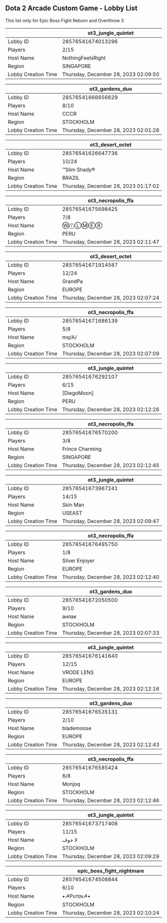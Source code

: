 ## Dota 2 Arcade Custom Game - Lobby List

This list only for Epic Boss Fight Reborn and Overthrow 3

|  | ot3_jungle_quintet |
| ------ | ------ |
| Lobby ID | 28576541674013296 |
| Players | 2/15 |
| Host Name | NothingFeelsRight |
| Region | SINGAPORE |
| Lobby Creation Time | Thursday, December 28, 2023 02:09:50 |


|  | ot3_gardens_duo |
| ------ | ------ |
| Lobby ID | 28576541666656629 |
| Players | 8/10 |
| Host Name | CCCR |
| Region | STOCKHOLM |
| Lobby Creation Time | Thursday, December 28, 2023 02:01:28 |


|  | ot3_desert_octet |
| ------ | ------ |
| Lobby ID | 28576541626647736 |
| Players | 10/24 |
| Host Name | ™Slim Shady® |
| Region | BRAZIL |
| Lobby Creation Time | Thursday, December 28, 2023 01:17:02 |


|  | ot3_necropolis_ffa |
| ------ | ------ |
| Lobby ID | 28576541675698425 |
| Players | 7/8 |
| Host Name | ⓌⓛⓁⓂⒺⓇ |
| Region | PERU |
| Lobby Creation Time | Thursday, December 28, 2023 02:11:47 |


|  | ot3_desert_octet |
| ------ | ------ |
| Lobby ID | 28576541671914587 |
| Players | 12/24 |
| Host Name | GrandPa |
| Region | EUROPE |
| Lobby Creation Time | Thursday, December 28, 2023 02:07:24 |


|  | ot3_necropolis_ffa |
| ------ | ------ |
| Lobby ID | 28576541671686139 |
| Players | 5/8 |
| Host Name | mq/A/ |
| Region | STOCKHOLM |
| Lobby Creation Time | Thursday, December 28, 2023 02:07:09 |


|  | ot3_jungle_quintet |
| ------ | ------ |
| Lobby ID | 28576541676292107 |
| Players | 6/15 |
| Host Name | [DiegoMoon] |
| Region | PERU |
| Lobby Creation Time | Thursday, December 28, 2023 02:12:26 |


|  | ot3_necropolis_ffa |
| ------ | ------ |
| Lobby ID | 28576541676570200 |
| Players | 3/8 |
| Host Name | Frince Charming |
| Region | SINGAPORE |
| Lobby Creation Time | Thursday, December 28, 2023 02:12:45 |


|  | ot3_jungle_quintet |
| ------ | ------ |
| Lobby ID | 28576541673967241 |
| Players | 14/15 |
| Host Name | Skin Man |
| Region | USEAST |
| Lobby Creation Time | Thursday, December 28, 2023 02:09:47 |


|  | ot3_necropolis_ffa |
| ------ | ------ |
| Lobby ID | 28576541676495750 |
| Players | 1/8 |
| Host Name | Silver Enjoyer |
| Region | EUROPE |
| Lobby Creation Time | Thursday, December 28, 2023 02:12:40 |


|  | ot3_gardens_duo |
| ------ | ------ |
| Lobby ID | 28576541672050500 |
| Players | 9/10 |
| Host Name | анлак |
| Region | STOCKHOLM |
| Lobby Creation Time | Thursday, December 28, 2023 02:07:33 |


|  | ot3_jungle_quintet |
| ------ | ------ |
| Lobby ID | 28576541676141640 |
| Players | 12/15 |
| Host Name | VRODE LENS |
| Region | EUROPE |
| Lobby Creation Time | Thursday, December 28, 2023 02:12:16 |


|  | ot3_gardens_duo |
| ------ | ------ |
| Lobby ID | 28576541676535131 |
| Players | 2/10 |
| Host Name | blademoose |
| Region | EUROPE |
| Lobby Creation Time | Thursday, December 28, 2023 02:12:43 |


|  | ot3_necropolis_ffa |
| ------ | ------ |
| Lobby ID | 28576541676585424 |
| Players | 6/8 |
| Host Name | Monjoq |
| Region | STOCKHOLM |
| Lobby Creation Time | Thursday, December 28, 2023 02:12:46 |


|  | ot3_jungle_quintet |
| ------ | ------ |
| Lobby ID | 28576541673717408 |
| Players | 11/15 |
| Host Name | لا خوف |
| Region | STOCKHOLM |
| Lobby Creation Time | Thursday, December 28, 2023 02:09:29 |


|  | epic_boss_fight_nightmare |
| ------ | ------ |
| Lobby ID | 28576541674508844 |
| Players | 6/10 |
| Host Name | •☭Pᴜᴛɪɴ☭• |
| Region | STOCKHOLM |
| Lobby Creation Time | Thursday, December 28, 2023 02:10:24 |


